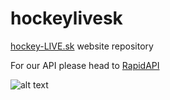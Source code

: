 # hockeylivesk
[hockey-LIVE.sk](https://www.hockey-live.sk) website repository

For our API please head to [RapidAPI](https://rapidapi.com/palsoft/api/hockey-live-sk-data)

![alt text](https://repository-images.githubusercontent.com/325552509/ead94200-4aa8-11eb-8624-b2d52b277de2)
